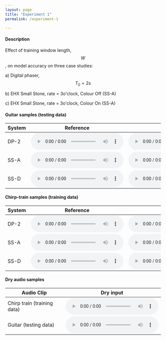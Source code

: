 ```yaml
---
layout: page
title: "Experiment 1"
permalink: /experiment-1

---
```

<script src="https://cdn.mathjax.org/mathjax/latest/MathJax.js?config=TeX-AMS-MML_HTMLorMML" type="text/javascript"></script>

#### Description

Effect of training window length, $$W$$, on model accuracy on three case studies:

a) Digital phaser, $$T_0=2\text{s}$$

b) EHX Small Stone, rate = 3o'clock, Colour Off (SS-A)

c) EHX Small Stone, rate = 3o'clock, Colour On (SS-A)

#### Guitar samples (testing data)
<table>
  <thead>
    <tr>
      <th>System</th>
      <th>Reference</th>
      <th>W=10ms</th>
      <th>W=20ms</th>
      <th>W=40ms</th>
      <th>W=80ms</th>
      <th>W=160ms</th>
    </tr>
  </thead>
  <tbody>
    <tr>
      <td>DP-2</td>
      <td>
        <audio controls>
          <source src="audio-examples/exp1/DP-2_full_phaser_rate=0p5_fb=0p7_saw.mp3" type="audio/mp3">
        </audio></td>
      <td>
        <audio controls>
          <source src="audio-examples/exp1/DP-2_full_W=10ms_3f70zm7c.mp3" type="audio/mp3">
        </audio></td>
      <td>
        <audio controls>
          <source src="audio-examples/exp1/DP-2_full_W=20ms_29ayt2gj.mp3" type="audio/mp3">
        </audio></td>
      <td>
        <audio controls>
          <source src="audio-examples/exp1/DP-2_full_W=40ms_2b1qi9re.mp3" type="audio/mp3">
        </audio></td>
      <td>
        <audio controls>
          <source src="audio-examples/exp1/DP-2_full_W=80ms_1h2lwyr8.mp3" type="audio/mp3">
        </audio></td>
      <td>
        <audio controls>
          <source src="audio-examples/exp1/DP-2_full_W=160ms_li4p2nw1.mp3" type="audio/mp3">
        </audio></td>
    </tr>
    <tr>
      <td>SS-A</td>
      <td>
        <audio controls>
          <source src="audio-examples/exp1/SS-A_full_colour=0_rate=3oclock.mp3" type="audio/mp3">
        </audio></td>
      <td>
        <audio controls>
          <source src="audio-examples/exp1/SS-A_full_W=10ms.mp3" type="audio/mp3">
        </audio></td>
      <td>
        <audio controls>
          <source src="audio-examples/exp1/SS-A_full_W=20ms.mp3" type="audio/mp3">
        </audio></td>
      <td>
        <audio controls>
          <source src="audio-examples/exp1/SS-A_full_W=40ms.mp3" type="audio/mp3">
        </audio></td>
      <td>
        <audio controls>
          <source src="audio-examples/exp1/SS-A_full_W=80ms.mp3" type="audio/mp3">
        </audio></td>
      <td>
        <audio controls>
          <source src="audio-examples/exp1/SS-A_full_W=160ms.mp3" type="audio/mp3">
        </audio></td>
    </tr>
    <tr>
      <td>SS-D</td>
      <td>
        <audio controls>
          <source src="audio-examples/exp1/SS-D_full_colour=1_rate=3oclock.mp3" type="audio/mp3">
        </audio></td>
      <td>
        <audio controls>
          <source src="audio-examples/exp1/SS-D_full_W=10ms.mp3" type="audio/mp3">
        </audio></td>
      <td>
        <audio controls>
          <source src="audio-examples/exp1/SS-D_full_W=20ms.mp3" type="audio/mp3">
        </audio></td>
      <td>
        <audio controls>
          <source src="audio-examples/exp1/SS-D_full_W=40ms.mp3" type="audio/mp3">
        </audio></td>
      <td>
        <audio controls>
          <source src="audio-examples/exp1/SS-D_full_W=80ms.mp3" type="audio/mp3">
        </audio></td>
      <td>
        <audio controls>
          <source src="audio-examples/exp1/SS-D_full_W=160ms.mp3" type="audio/mp3">
        </audio></td>
    </tr>
  </tbody>
</table>

#### Chirp-train samples (training data)
<table>
  <thead>
    <tr>
      <th>System</th>
      <th>Reference</th>
      <th>W=10ms</th>
      <th>W=20ms</th>
      <th>W=40ms</th>
      <th>W=80ms</th>
      <th>W=160ms</th>
    </tr>
  </thead>
  <tbody>
    <tr>
      <td>DP-2</td>
      <td>
        <audio controls>
          <source src="audio-examples/exp1/DP-2_train_phaser_rate=0p5_fb=0p7_saw.mp3" type="audio/mp3">
        </audio></td>
      <td>
        <audio controls>
          <source src="audio-examples/exp1/DP-2_train_W=10ms_3f70zm7c.mp3" type="audio/mp3">
        </audio></td>
      <td>
        <audio controls>
          <source src="audio-examples/exp1/DP-2_train_W=20ms_29ayt2gj.mp3" type="audio/mp3">
        </audio></td>
      <td>
        <audio controls>
          <source src="audio-examples/exp1/DP-2_train_W=40ms_2b1qi9re.mp3" type="audio/mp3">
        </audio></td>
      <td>
        <audio controls>
          <source src="audio-examples/exp1/DP-2_train_W=80ms_1h2lwyr8.mp3" type="audio/mp3">
        </audio></td>
      <td>
        <audio controls>
          <source src="audio-examples/exp1/DP-2_train_W=160ms_li4p2nw1.mp3" type="audio/mp3">
        </audio></td>
    </tr>
    <tr>
      <td>SS-A</td>
      <td>
        <audio controls>
          <source src="audio-examples/exp1/SS-A_train_colour=0_rate=3oclock.mp3" type="audio/mp3">
        </audio></td>
      <td>
        <audio controls>
          <source src="audio-examples/exp1/SS-A_train_W=10ms.mp3" type="audio/mp3">
        </audio></td>
      <td>
        <audio controls>
          <source src="audio-examples/exp1/SS-A_train_W=20ms.mp3" type="audio/mp3">
        </audio></td>
      <td>
        <audio controls>
          <source src="audio-examples/exp1/SS-A_train_W=40ms.mp3" type="audio/mp3">
        </audio></td>
      <td>
        <audio controls>
          <source src="audio-examples/exp1/SS-A_train_W=80ms.mp3" type="audio/mp3">
        </audio></td>
      <td>
        <audio controls>
          <source src="audio-examples/exp1/SS-A_train_W=160ms.mp3" type="audio/mp3">
        </audio></td>
    </tr>
    <tr>
      <td>SS-D</td>
      <td>
        <audio controls>
          <source src="audio-examples/exp1/SS-D_train_colour=1_rate=3oclock.mp3" type="audio/mp3">
        </audio></td>
      <td>
        <audio controls>
          <source src="audio-examples/exp1/SS-D_train_W=10ms.mp3" type="audio/mp3">
        </audio></td>
      <td>
        <audio controls>
          <source src="audio-examples/exp1/SS-D_train_W=20ms.mp3" type="audio/mp3">
        </audio></td>
      <td>
        <audio controls>
          <source src="audio-examples/exp1/SS-D_train_W=40ms.mp3" type="audio/mp3">
        </audio></td>
      <td>
        <audio controls>
          <source src="audio-examples/exp1/SS-D_train_W=80ms.mp3" type="audio/mp3">
        </audio></td>
      <td>
        <audio controls>
          <source src="audio-examples/exp1/SS-D_train_W=160ms.mp3" type="audio/mp3">
        </audio></td>
    </tr>
  </tbody>
</table>


#### Dry audio samples
<table>
  <thead>
    <tr>
      <th>Audio Clip</th>
      <th>Dry input</th>
    </tr>
  </thead>
  <tbody>
    <tr>
      <td>Chirp train (training data)</td>
      <td>
        <audio controls>
          <source src="audio-examples/exp1/train_input_dry.mp3" type="audio/mp3">
        </audio></td>
    </tr>
    <tr>
      <td>Guitar (testing data)</td>
      <td>
        <audio controls>
          <source src="audio-examples/dry/full_input_dry.mp3" type="audio/mp3">
        </audio></td>
    </tr>
  </tbody>
</table>




